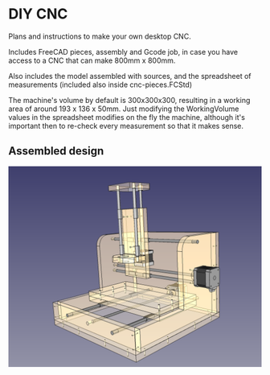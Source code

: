 # DIY CNC
Plans and instructions to make your own desktop CNC.

Includes FreeCAD pieces, assembly and Gcode job, in case you have access to a CNC that can make 800mm x 800mm.

Also includes the model assembled with sources, and the spreadsheet of measurements (included also inside cnc-pieces.FCStd)

The machine's volume by default is 300x300x300, resulting in a working area of around 193 x 136 x 50mm. Just modifying the WorkingVolume values in the spreadsheet modifies on the fly the machine, although it's important then to re-check every measurement so that it makes
sense.

## Assembled design

![alt tag](https://github.com/gcobos/diy-cnc/blob/master/screenshots/cnc-assembly-transparent.png)
